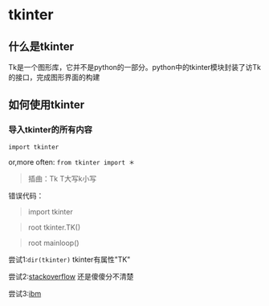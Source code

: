 # tkinter


## 什么是tkinter
Tk是一个图形库，它并不是python的一部分。python中的tkinter模块封装了访Tk的接口，完成图形界面的构建


## 如何使用tkinter


### 导入tkinter的所有内容
```import tkinter```

 or,more often:
```from tkinter import ＊```

>插曲：Tk T大写k小写

错误代码：
>import tkinter

>root tkinter.TK()

>root mainloop()

尝试1:```dir(tkinter)``` tkinter有属性"TK"

尝试2:[stackoverflow](http://stackoverflow.com/questions/20997761/tkinter-module-object-has-no-attribute-frame) 还是傻傻分不清楚

尝试3:[ibm](http://www.ibm.com/developerworks/cn/linux/sdk/python/charm-12/)










